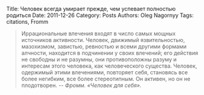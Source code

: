 Title: Человек всегда умирает прежде, чем успевает полностью родиться
Date: 2011-12-26
Category: Posts
Authors: Oleg Nagornyy
Tags: citations, Fromm

>Иррациональные влечения входят в число самых мощных источников активности. Человек, движимый язвительностью, мазохизмом, завистью, ревностью и всеми другими формами алчности, находится в подчинении у своих влечений; его действия не свободны и не разумны, они противоположны разуму и интересам этого человека, как человеческого существа. Человек, одержимый этими влечениями, повторяет себя, становясь все более негибким, все более стереотипным. Он активен, но он не плодотворен.
> -- <cite>Фромм. «Человек для себя».</cite>